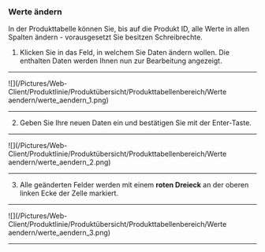 ### Werte ändern

In der Produkttabelle können Sie, bis auf die Produkt ID, alle Werte in allen Spalten ändern - vorausgesetzt Sie besitzen Schreibrechte. 

1) Klicken Sie in das Feld, in welchem Sie Daten ändern wollen. Die enthalten Daten werden Ihnen nun zur Bearbeitung angezeigt.

---
![](/Pictures/Web-Client/Produktlinie/Produktübersicht/Produkttabellenbereich/Werte aendern/werte_aendern_1.png)

---

2) Geben Sie Ihre neuen Daten ein und bestätigen Sie mit der Enter-Taste.

---
![](/Pictures/Web-Client/Produktlinie/Produktübersicht/Produkttabellenbereich/Werte aendern/werte_aendern_2.png)

---

3) Alle geänderten Felder werden mit einem **roten Dreieck** an der oberen linken Ecke der Zelle markiert.

---
![](/Pictures/Web-Client/Produktlinie/Produktübersicht/Produkttabellenbereich/Werte aendern/werte_aendern_3.png)

---
